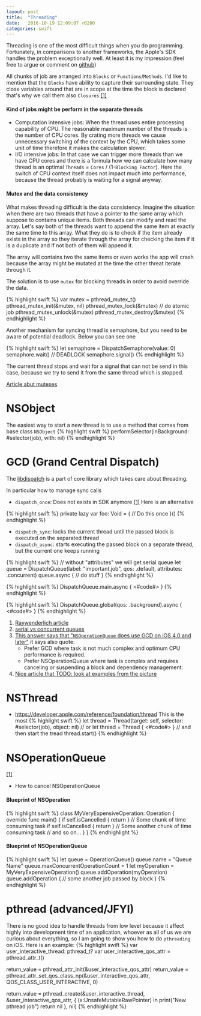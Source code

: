 ```yaml
---
layout: post
title:  "Threading"
date:   2016-10-19 12:09:07 +0200
categories: swift
---
```


Threading is one of the most difficult things when you do programming. Fortunately, in comparisons to another frameworks, the Apple's SDK handles the problem exceptionally well. At least it is my impression (feel free to argue or comment on [github](https://github.com/artur-gurgul/artur-gurgul.markdown/issues/1))

All chunks of job are arranged into `Blocks` or `Functions`/`Methods`. I'd like to mention that the `Blocks` have ability to capture their surrounding state. They close variables around that are in scope at the time the block is declared that's why we call them also `Closures` [[1]](http://pragmaticstudio.com/blog/2010/7/28/ios4-blocks-1)

#### Kind of jobs might be perform in the separate threads

* Computation intensive jobs: When the thread uses entire processing capability of CPU. The reasonable maximum number of the threads is the number of CPU cores. By crating more threads we cause unnecessary switching of the context by the CPU, which takes some unit of time therefore it makes the calculation slower.
* I/O intensive jobs: In that case we can trigger more threads than we have CPU cores and there is a formula how we can calculate how many thread is an optimal `Threads` = `Cores` / (1-`Blocking Factor`). Here the switch of CPU context itself does not impact much into performance, because the  thread probably is waiting for a signal anyway.

#### Mutex and the data consistency

What makes threading difficult is the data consistency. Imagine the situation when there are two threads that have a pointer to the same array which suppose to contains unique items. Both threads can modify and read the array. Let's say both of the threads want to append the same item at exactly the same time to this array. What they do is to check if the item already exists in the array so they iterate through the array for checking the item if it is a duplicate and if not both of them will append it.

The array will contains two the same items or even works the app will crash because the array might be mutated at the time the other threat iterate through it.

The solution is to use `mutex` for blocking threads in order to avoid override the data.

{% highlight swift %}
var mutex = pthread_mutex_t()
pthread_mutex_init(&mutex, nil)
pthread_mutex_lock(&mutex)
// do atomic job
pthread_mutex_unlock(&mutex)
pthread_mutex_destroy(&mutex)
{% endhighlight %}

Another mechanism for syncing thread is semaphore, but you need to be aware of potential deadlock. Below you can see one

{% highlight swift %}
let semaphore = DispatchSemaphore(value: 0)
semaphore.wait() // DEADLOCK
semaphore.signal()
{% endhighlight %}

The current thread stops and wait for a signal that can not be send in this case, because we try to send it from the same thread which is stopped.

[Article abut mutexes](https://www.cocoawithlove.com/blog/2016/06/02/threads-and-mutexes.html)

# NSObject
The easiest way to start a new thread is to use a method that comes from base class `NSObject`
{% highlight swift %}
performSelector(inBackground: #selector(job), with: nil)
{% endhighlight %}

# GCD (Grand Central Dispatch)
The [libdispatch](https://github.com/apple/swift-corelibs-libdispatch) is a part of core library which takes care about threading.

In particular how to manage sync calls


* `dispatch_once`: Does not exists in SDK anymore [[1]](http://stackoverflow.com/questions/37801407/whither-dispatch-once-in-swift-3) Here is an alternative

{% highlight swift %}
private lazy var foo: Void = {
    // Do this once
}()
{% endhighlight %}

* `dispatch_sync`: locks the current thread until the passed block is executed on the separated thread
* `dispatch_async`: starts executing the passed block on a separate thread, but the current one keeps running

{% highlight swift %}
// without "attributes" we will get serial queue
let queue = DispatchQueue(label: "important.job", qos: .default, attributes: .concurrent)
queue.async {
	// do stuff
}
{% endhighlight %}

{% highlight swift %}
DispatchQueue.main.async {
	<#code#>
}
{% endhighlight %}

{% highlight swift %}
DispatchQueue.global(qos: .background).async {
    <#code#>
}
{% endhighlight %}

1. [Raywenderlich article](https://www.raywenderlich.com/60749/grand-central-dispatch-in-depth-part-1)
2. [serial vs concurrent queues](https://developer.apple.com/library/content/documentation/General/Conceptual/ConcurrencyProgrammingGuide/OperationQueues/OperationQueues.html)
3. [This answer says that "`NSOperationQueue` does use GCD on iOS 4.0 and later"](http://stackoverflow.com/questions/7078658/operation-queue-vs-dispatch-queue-for-ios-application)
it says also quote:
	* Prefer GCD where task is not much complex and optimum CPU performance is required.
	* Prefer NSOperationQueue where task is complex and requires canceling or suspending a block and dependency management.
4. [Nice article that TODO: look at examples from the picture](http://www.appcoda.com/ios-concurrency/)

# NSThread
* https://developer.apple.com/reference/foundation/thread
This is the most
{% highlight swift %}
let thread = Thread(target: self, selector: #selector(job), object: nil)
// or
let thread = Thread {
	<#code#>
}
// and then start the tread
thread.start()
{% endhighlight %}
# NSOperationQueue
[[1]](https://www.raywenderlich.com/76341/use-nsoperation-nsoperationqueue-swift)
* How to cancel NSOperationQueue



#### Blueprint of NSOperation

{% highlight swift %}
class MyVeryExpensiveOperation: Operation {
    override func main() {
        if self.isCancelled { return }
        // Some chunk of time consuming task
        if self.isCancelled { return }
        // Some another chunk of time consuming task
        // and so on...
    }
}
{% endhighlight %}

#### Blueprint of NSOperationQueue

{% highlight swift %}
let queue = OperationQueue()
queue.name = "Queue Name"
queue.maxConcurrentOperationCount = 1
let myOperation = MyVeryExpensiveOperation()
queue.addOperation(myOperation)
queue.addOperation {
	// some another job passed by block
}
{% endhighlight %}

# pthread (advanced/JFYI)
There is no good idea to handle threads from low level because it affect highly into development time of an application, whoever as all of us we are curious about everything, so I am going to show you how to do `pthreading` on iOS. Here is an example:
{% highlight swift %}
var user_interactive_thread: pthread_t?
var user_interactive_qos_attr = pthread_attr_t()

return_value = pthread_attr_init(&user_interactive_qos_attr)
return_value = pthread_attr_set_qos_class_np(&user_interactive_qos_attr, QOS_CLASS_USER_INTERACTIVE, 0)

return_value = pthread_create(&user_interactive_thread, &user_interactive_qos_attr, { (x:UnsafeMutableRawPointer) in
	print("New pthread job")
	return nil
}, nil)
{% endhighlight %}
